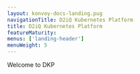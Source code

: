 ```yaml
---
layout: konvoy-docs-landing.pug
navigationTitle: D2iQ Kubernetes Platform
title: D2iQ Kubernetes Platform
featureMaturity:
menus: ['landing-header']
menuWeight: 5
---
```


Welcome to DKP

